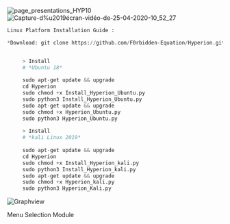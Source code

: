 ![page_presentations_HYP10](https://user-images.githubusercontent.com/59021489/80275441-80822d80-86e1-11ea-9945-565043f937f8.jpg)
![Capture-d%u2019écran-vidéo-de-25-04-2020-10_52_27](https://user-images.githubusercontent.com/59021489/80275681-28e4c180-86e3-11ea-8db8-41126997be6f.gif)
```python
Linux Platform Installation Guide :

*Download: git clone https://github.com/F0rbidden-Equation/Hyperion.git


     > Install
     # *Ubuntu 18*
     
     sudo apt-get update && upgrade
     cd Hyperion
     sudo chmod +x Install_Hyperion_Ubuntu.py
     sudo python3 Install_Hyperion_Ubuntu.py
     sudo apt-get update && upgrade
     sudo chmod +x Hyperion_Ubuntu.py
     sudo python3 Hyperion_Ubuntu.py
 
     > Install
     # *kali Linux 2019*
     
     sudo apt-get update && upgrade
     cd Hyperion
     sudo chmod +x Install_Hyperion_kali.py
     sudo python3 Install_Hyperion_kali.py
     sudo apt-get update && upgrade
     sudo chmod +x Hyperion_kali.py
     sudo python3 Hyperion_Kali.py

```
![Graphview](https://user-images.githubusercontent.com/59021489/71766494-ac925c80-2f00-11ea-9770-06b662f29a75.jpg)

Menu Selection Module 
